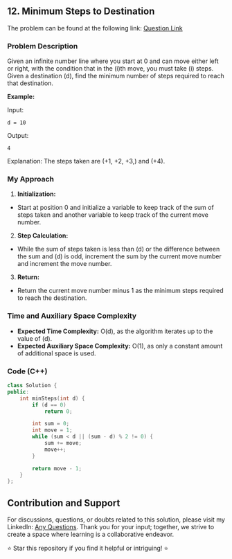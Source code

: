 ## 12. Minimum Steps to Destination

The problem can be found at the following link: [Question Link](https://www.geeksforgeeks.org/problems/minimum-number-of-steps-to-reach-a-given-number5234/1)

### Problem Description

Given an infinite number line where you start at 0 and can move either left or right, with the condition that in the \(i\)th move, you must take \(i\) steps. Given a destination \(d\), find the minimum number of steps required to reach that destination.

**Example:**

Input:
```
d = 10
```
Output:
```
4
```
Explanation:
The steps taken are \(+1, +2, +3,\) and \(+4\).

### My Approach

1. **Initialization:**
- Start at position 0 and initialize a variable to keep track of the sum of steps taken and another variable to keep track of the current move number.

2. **Step Calculation:**
- While the sum of steps taken is less than \(d\) or the difference between the sum and \(d\) is odd, increment the sum by the current move number and increment the move number.

3. **Return:**
- Return the current move number minus 1 as the minimum steps required to reach the destination.

### Time and Auxiliary Space Complexity

- **Expected Time Complexity:** O(d), as the algorithm iterates up to the value of \(d\).
- **Expected Auxiliary Space Complexity:** O(1), as only a constant amount of additional space is used.

### Code (C++)

```cpp
class Solution {
public:
    int minSteps(int d) {
        if (d == 0)
            return 0;

        int sum = 0;
        int move = 1;
        while (sum < d || (sum - d) % 2 != 0) {
            sum += move;
            move++;
        }

        return move - 1;
    }
};
```

## Contribution and Support

For discussions, questions, or doubts related to this solution, please visit my LinkedIn: [Any Questions](https://www.linkedin.com/in/het-patel-8b110525a/). Thank you for your input; together, we strive to create a space where learning is a collaborative endeavor.

⭐ Star this repository if you find it helpful or intriguing! ⭐
